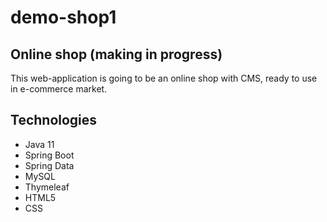 # demo-shop1

## Online shop (making in progress)
This web-application is going to be an online shop with CMS, ready to use in e-commerce market.

## Technologies
* Java 11
* Spring Boot
* Spring Data
* MySQL
* Thymeleaf
* HTML5
* CSS
